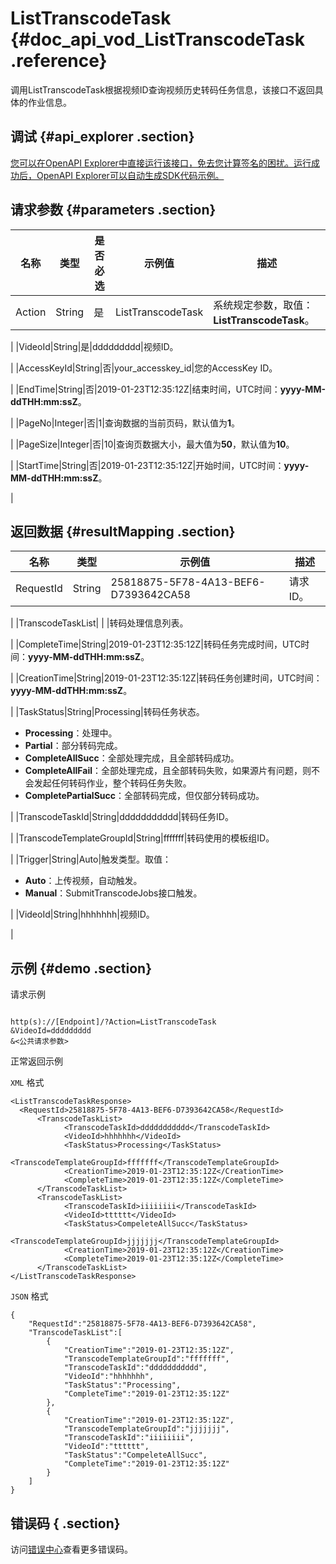 # ListTranscodeTask {#doc_api_vod_ListTranscodeTask .reference}

调用ListTranscodeTask根据视频ID查询视频历史转码任务信息，该接口不返回具体的作业信息。

## 调试 {#api_explorer .section}

[您可以在OpenAPI Explorer中直接运行该接口，免去您计算签名的困扰。运行成功后，OpenAPI Explorer可以自动生成SDK代码示例。](https://api.aliyun.com/#product=vod&api=ListTranscodeTask&type=RPC&version=2017-03-21)

## 请求参数 {#parameters .section}

|名称|类型|是否必选|示例值|描述|
|--|--|----|---|--|
|Action|String|是|ListTranscodeTask|系统规定参数，取值：**ListTranscodeTask**。

 |
|VideoId|String|是|ddddddddd|视频ID。

 |
|AccessKeyId|String|否|your\_accesskey\_id|您的AccessKey ID。

 |
|EndTime|String|否|2019-01-23T12:35:12Z|结束时间，UTC时间：**yyyy-MM-ddTHH:mm:ssZ**。

 |
|PageNo|Integer|否|1|查询数据的当前页码，默认值为**1**。

 |
|PageSize|Integer|否|10|查询页数据大小，最大值为**50**，默认值为**10**。

 |
|StartTime|String|否|2019-01-23T12:35:12Z|开始时间，UTC时间：**yyyy-MM-ddTHH:mm:ssZ**。

 |

## 返回数据 {#resultMapping .section}

|名称|类型|示例值|描述|
|--|--|---|--|
|RequestId|String|25818875-5F78-4A13-BEF6-D7393642CA58|请求ID。

 |
|TranscodeTaskList| | |转码处理信息列表。

 |
|CompleteTime|String|2019-01-23T12:35:12Z|转码任务完成时间，UTC时间：**yyyy-MM-ddTHH:mm:ssZ**。

 |
|CreationTime|String|2019-01-23T12:35:12Z|转码任务创建时间，UTC时间：**yyyy-MM-ddTHH:mm:ssZ**。

 |
|TaskStatus|String|Processing|转码任务状态。

 -   **Processing**：处理中。
-   **Partial**：部分转码完成。
-   **CompleteAllSucc**：全部处理完成，且全部转码成功。
-   **CompleteAllFail**：全部处理完成，且全部转码失败，如果源片有问题，则不会发起任何转码作业，整个转码任务失败。
-   **CompletePartialSucc**：全部转码完成，但仅部分转码成功。

 |
|TranscodeTaskId|String|ddddddddddd|转码任务ID。

 |
|TranscodeTemplateGroupId|String|fffffff|转码使用的模板组ID。

 |
|Trigger|String|Auto|触发类型。取值：

 -   **Auto**：上传视频，自动触发。
-   **Manual**：SubmitTranscodeJobs接口触发。

 |
|VideoId|String|hhhhhhh|视频ID。

 |

## 示例 {#demo .section}

请求示例

``` {#request_demo}

http(s)://[Endpoint]/?Action=ListTranscodeTask
&VideoId=ddddddddd
&<公共请求参数>

```

正常返回示例

`XML` 格式

``` {#xml_return_success_demo}
<ListTranscodeTaskResponse>
  <RequestId>25818875-5F78-4A13-BEF6-D7393642CA58</RequestId>
	  <TranscodeTaskList>
		    <TranscodeTaskId>ddddddddddd</TranscodeTaskId>
		    <VideoId>hhhhhhh</VideoId>
		    <TaskStatus>Processing</TaskStatus>
		    <TranscodeTemplateGroupId>fffffff</TranscodeTemplateGroupId>
		    <CreationTime>2019-01-23T12:35:12Z</CreationTime>
		    <CompleteTime>2019-01-23T12:35:12Z</CompleteTime>
	  </TranscodeTaskList>
	  <TranscodeTaskList>
		    <TranscodeTaskId>iiiiiiii</TranscodeTaskId>
		    <VideoId>tttttt</VideoId>
		    <TaskStatus>CompeleteAllSucc</TaskStatus>
		    <TranscodeTemplateGroupId>jjjjjjj</TranscodeTemplateGroupId>
		    <CreationTime>2019-01-23T12:35:12Z</CreationTime>
		    <CompleteTime>2019-01-23T12:35:12Z</CompleteTime>
	  </TranscodeTaskList>
</ListTranscodeTaskResponse>
```

`JSON` 格式

``` {#json_return_success_demo}
{
	"RequestId":"25818875-5F78-4A13-BEF6-D7393642CA58",
	"TranscodeTaskList":[
		{
			"CreationTime":"2019-01-23T12:35:12Z",
			"TranscodeTemplateGroupId":"fffffff",
			"TranscodeTaskId":"ddddddddddd",
			"VideoId":"hhhhhhh",
			"TaskStatus":"Processing",
			"CompleteTime":"2019-01-23T12:35:12Z"
		},
		{
			"CreationTime":"2019-01-23T12:35:12Z",
			"TranscodeTemplateGroupId":"jjjjjjj",
			"TranscodeTaskId":"iiiiiiii",
			"VideoId":"tttttt",
			"TaskStatus":"CompeleteAllSucc",
			"CompleteTime":"2019-01-23T12:35:12Z"
		}
	]
}
```

## 错误码 { .section}

访问[错误中心](https://error-center.aliyun.com/status/product/vod)查看更多错误码。

